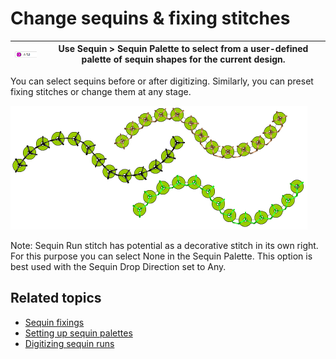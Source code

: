 # Change sequins & fixing stitches

| ![SequinPalette.png](assets/SequinPalette.png) | Use Sequin > Sequin Palette to select from a user-defined palette of sequin shapes for the current design. |
| ---------------------------------------------- | ---------------------------------------------------------------------------------------------------------- |

You can select sequins before or after digitizing. Similarly, you can preset fixing stitches or change them at any stage.

![FixingStitchSamples.png](assets/FixingStitchSamples.png)

Note: Sequin Run stitch has potential as a decorative stitch in its own right. For this purpose you can select None in the Sequin Palette. This option is best used with the Sequin Drop Direction set to Any.

## Related topics

- [Sequin fixings](../../Applied/sequin_basics/Sequin_fixings)
- [Setting up sequin palettes](../../Applied/sequin_basics/Setting_up_sequin_palettes)
- [Digitizing sequin runs](../../Applied/sequin_basics/Digitizing_sequin_runs)
